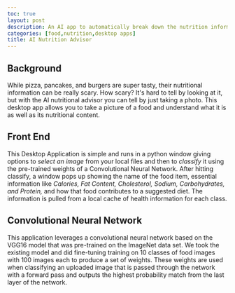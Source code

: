 ```yaml
---
toc: true
layout: post
description: An AI app to automatically break down the nutrition information from every day foods
categories: [food,nutrition,desktop apps]
title: AI Nutrition Advisor
---
```


## Background

While pizza, pancakes, and burgers are super tasty, their nutritional information can be really scary. How scary? It's hard to tell by looking at it, but with the AI nutritional advisor you can tell by just taking a photo. This desktop app allows you to take a picture of a food and understand what it is as well as its nutritional content. 

## Front End

This Desktop Application is simple and runs in a python window giving options to *select an image* from your local files and then to *classify* it using the pre-trained weights of a Convolutional Neural Network. After hitting classify, a window pops up showing the name of the food item, essential information like *Calories, Fat Content, Cholesterol, Sodium, Carbohydrates, and Protein,* and how that food contributes to a suggested diet. The information is pulled from a local cache of health information for each class.

## Convolutional Neural Network

This application leverages a convolutional neural network based on the VGG16 model that was pre-trained on the ImageNet data set. We took the existing model and did fine-tuning training on 10 classes of food images with 100 images each to produce a set of weights. These weights are used when classifying an uploaded image that is passed through the network with a forward pass and outputs the highest probability match from the last layer of the network. 
